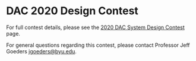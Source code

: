 # DAC 2020 Design Contest

For full contest details, please see the [2020 DAC System Design Contest](https://github.com/jgoeders/dac_sdc_2020/wiki/2020-DAC-System-Design-Contest) page.

For general questions regarding this contest, please contact Professor Jeff Goeders <jgoeders@byu.edu>.



